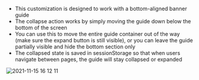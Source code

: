 * This customization is designed to work with a bottom-aligned banner guide 
* The collapse action works by simply moving the guide down below the bottom of the screen
* You can use this to move the entire guide container out of the way (make sure the expand button is still visible), or you can leave the guide partially visible and hide the bottom section only
* The collapsed state is saved in sessionStorage so that when users navigate between pages, the guide will stay collapsed or expanded


![2021-11-15 16 12 11](https://user-images.githubusercontent.com/41085020/141867317-c06f393e-2375-4592-85c2-b8b43db22517.gif)
